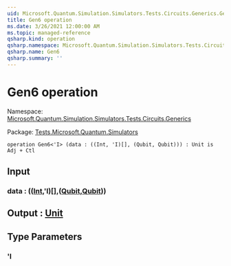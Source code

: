 ```yaml
---
uid: Microsoft.Quantum.Simulation.Simulators.Tests.Circuits.Generics.Gen6
title: Gen6 operation
ms.date: 3/26/2021 12:00:00 AM
ms.topic: managed-reference
qsharp.kind: operation
qsharp.namespace: Microsoft.Quantum.Simulation.Simulators.Tests.Circuits.Generics
qsharp.name: Gen6
qsharp.summary: ''
---
```


# Gen6 operation

Namespace: [Microsoft.Quantum.Simulation.Simulators.Tests.Circuits.Generics](xref:Microsoft.Quantum.Simulation.Simulators.Tests.Circuits.Generics)

Package: [Tests.Microsoft.Quantum.Simulators](https://nuget.org/packages/Tests.Microsoft.Quantum.Simulators)




```qsharp
operation Gen6<'I> (data : ((Int, 'I)[], (Qubit, Qubit))) : Unit is Adj + Ctl
```


## Input

### data : (([Int](xref:microsoft.quantum.lang-ref.int),'I)[],([Qubit](xref:microsoft.quantum.lang-ref.qubit),[Qubit](xref:microsoft.quantum.lang-ref.qubit)))





## Output : [Unit](xref:microsoft.quantum.lang-ref.unit)



## Type Parameters

### 'I


